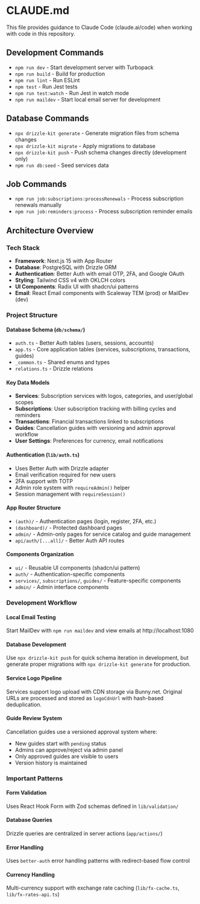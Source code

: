 # CLAUDE.md

This file provides guidance to Claude Code (claude.ai/code) when working with code in this repository.

## Development Commands

- `npm run dev` - Start development server with Turbopack
- `npm run build` - Build for production
- `npm run lint` - Run ESLint
- `npm test` - Run Jest tests
- `npm run test:watch` - Run Jest in watch mode
- `npm run maildev` - Start local email server for development

## Database Commands

- `npx drizzle-kit generate` - Generate migration files from schema changes
- `npx drizzle-kit migrate` - Apply migrations to database
- `npx drizzle-kit push` - Push schema changes directly (development only)
- `npm run db:seed` - Seed services data

## Job Commands

- `npm run job:subscriptions:processRenewals` - Process subscription renewals manually
- `npm run job:reminders:process` - Process subscription reminder emails

## Architecture Overview

### Tech Stack
- **Framework**: Next.js 15 with App Router
- **Database**: PostgreSQL with Drizzle ORM
- **Authentication**: Better Auth with email OTP, 2FA, and Google OAuth
- **Styling**: Tailwind CSS v4 with OKLCH colors
- **UI Components**: Radix UI with shadcn/ui patterns
- **Email**: React Email components with Scaleway TEM (prod) or MailDev (dev)

### Project Structure

#### Database Schema (`db/schema/`)
- `auth.ts` - Better Auth tables (users, sessions, accounts)
- `app.ts` - Core application tables (services, subscriptions, transactions, guides)
- `_common.ts` - Shared enums and types
- `relations.ts` - Drizzle relations

#### Key Data Models
- **Services**: Subscription services with logos, categories, and user/global scopes
- **Subscriptions**: User subscription tracking with billing cycles and reminders
- **Transactions**: Financial transactions linked to subscriptions
- **Guides**: Cancellation guides with versioning and admin approval workflow
- **User Settings**: Preferences for currency, email notifications

#### Authentication (`lib/auth.ts`)
- Uses Better Auth with Drizzle adapter
- Email verification required for new users
- 2FA support with TOTP
- Admin role system with `requireAdmin()` helper
- Session management with `requireSession()`

#### App Router Structure
- `(auth)/` - Authentication pages (login, register, 2FA, etc.)
- `(dashboard)/` - Protected dashboard pages
- `admin/` - Admin-only pages for service catalog and guide management
- `api/auth/[...all]/` - Better Auth API routes

#### Components Organization
- `ui/` - Reusable UI components (shadcn/ui pattern)
- `auth/` - Authentication-specific components
- `services/`, `subscriptions/`, `guides/` - Feature-specific components
- `admin/` - Admin interface components

### Development Workflow

#### Local Email Testing
Start MailDev with `npm run maildev` and view emails at http://localhost:1080

#### Database Development
Use `npx drizzle-kit push` for quick schema iteration in development, but generate proper migrations with `npx drizzle-kit generate` for production.

#### Service Logo Pipeline
Services support logo upload with CDN storage via Bunny.net. Original URLs are processed and stored as `logoCdnUrl` with hash-based deduplication.

#### Guide Review System
Cancellation guides use a versioned approval system where:
- New guides start with `pending` status
- Admins can approve/reject via admin panel
- Only approved guides are visible to users
- Version history is maintained

### Important Patterns

#### Form Validation
Uses React Hook Form with Zod schemas defined in `lib/validation/`

#### Database Queries
Drizzle queries are centralized in server actions (`app/actions/`)

#### Error Handling
Uses `better-auth` error handling patterns with redirect-based flow control

#### Currency Handling
Multi-currency support with exchange rate caching (`lib/fx-cache.ts`, `lib/fx-rates-api.ts`)